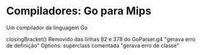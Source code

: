 # Compiladores: Go para Mips
 Um compilador da linguagem Go

 closingBracket() Removido das linhas 82 e 378 do GoParser.g4 "gerava erro de definição"
 Options: superclass comentada "gerava erro de classe"
